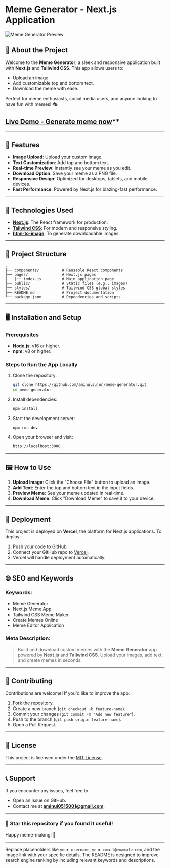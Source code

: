 
# Meme Generator - Next.js Application

![Meme Generator Preview](https://free-meme-generator.vercel.app/free-meme-generator-online.webp)

## 🎉 About the Project

Welcome to the **Meme Generator**, a sleek and responsive application built with **Next.js** and **Tailwind CSS**. This app allows users to:
- Upload an image.
- Add customizable top and bottom text.
- Download the meme with ease.

Perfect for meme enthusiasts, social media users, and anyone looking to have fun with memes! 🎭
## [Live Demo - Generate meme now](https://free-meme-generator.vercel.app/)** 

---

## 🚀 Features

- **Image Upload**: Upload your custom image.
- **Text Customization**: Add top and bottom text.
- **Real-time Preview**: Instantly see your meme as you edit.
- **Download Option**: Save your meme as a PNG file.
- **Responsive Design**: Optimized for desktops, tablets, and mobile devices.
- **Fast Performance**: Powered by Next.js for blazing-fast performance.

---

## 🌟 Technologies Used

- **[Next.js](https://nextjs.org/)**: The React framework for production.
- **[Tailwind CSS](https://tailwindcss.com/)**: For modern and responsive styling.
- **[html-to-image](https://github.com/bubkoo/html-to-image)**: To generate downloadable images.

---

## 📂 Project Structure

```plaintext
.
├── components/          # Reusable React components
├── pages/               # Next.js pages
│   ├── index.js         # Main application page
├── public/              # Static files (e.g., images)
├── styles/              # Tailwind CSS global styles
├── README.md            # Project documentation
└── package.json         # Dependencies and scripts
```

---

## 🖥️ Installation and Setup

### Prerequisites
- **Node.js**: v16 or higher.
- **npm**: v8 or higher.

### Steps to Run the App Locally
1. Clone the repository:
   ```bash
   git clone https://github.com/aminulsujon/meme-generator.git
   cd meme-generator
   ```

2. Install dependencies:
   ```bash
   npm install
   ```

3. Start the development server:
   ```bash
   npm run dev
   ```

4. Open your browser and visit:
   ```
   http://localhost:3000
   ```

---

## 🖼️ How to Use

1. **Upload Image**: Click the "Choose File" button to upload an image.
2. **Add Text**: Enter the top and bottom text in the input fields.
3. **Preview Meme**: See your meme updated in real-time.
4. **Download Meme**: Click "Download Meme" to save it to your device.

---

## 🔧 Deployment

This project is deployed on **Vercel**, the platform for Next.js applications. To deploy:
1. Push your code to GitHub.
2. Connect your GitHub repo to [Vercel](https://vercel.com/).
3. Vercel will handle deployment automatically.

---

## 🌐 SEO and Keywords

### Keywords:
- Meme Generator
- Next.js Meme App
- Tailwind CSS Meme Maker
- Create Memes Online
- Meme Editor Application

### Meta Description:
> Build and download custom memes with the **Meme Generator** app powered by **Next.js** and **Tailwind CSS**. Upload your images, add text, and create memes in seconds.

---

## 🤝 Contributing

Contributions are welcome! If you'd like to improve the app:
1. Fork the repository.
2. Create a new branch (`git checkout -b feature-name`).
3. Commit your changes (`git commit -m "Add new feature"`).
4. Push to the branch (`git push origin feature-name`).
5. Open a Pull Request.

---

## 📄 License

This project is licensed under the [MIT License](LICENSE).

---

## 📞 Support

If you encounter any issues, feel free to:
- Open an issue on GitHub.
- Contact me at **aminul0515001@gmail.com**.

---

### 🌟 Star this repository if you found it useful!

Happy meme-making! 🎨

---

Replace placeholders like `your-username`, `your-email@example.com`, and the image link with your specific details. The README is designed to improve search engine ranking by including relevant keywords and descriptions.
